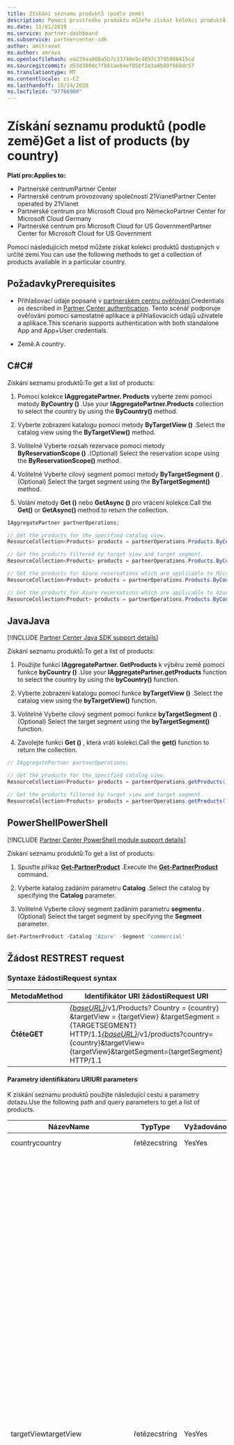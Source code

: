```yaml
---
title: Získání seznamu produktů (podle země)
description: Pomocí prostředku produktu můžete získat kolekci produktů podle země zákazníka.
ms.date: 11/01/2019
ms.service: partner-dashboard
ms.subservice: partnercenter-sdk
author: amitravat
ms.author: amrava
ms.openlocfilehash: ea239aa008a5b7c33740e9c4697c3795908415cd
ms.sourcegitcommit: d53d300dc7fb01aeb4ef85bf2e3a6b80f868dc57
ms.translationtype: MT
ms.contentlocale: cs-CZ
ms.lasthandoff: 10/14/2020
ms.locfileid: "97766900"
---
```

# <a name="get-a-list-of-products-by-country"></a><span data-ttu-id="8e7b2-103">Získání seznamu produktů (podle země)</span><span class="sxs-lookup"><span data-stu-id="8e7b2-103">Get a list of products (by country)</span></span>

<span data-ttu-id="8e7b2-104">**Platí pro:**</span><span class="sxs-lookup"><span data-stu-id="8e7b2-104">**Applies to:**</span></span>

- <span data-ttu-id="8e7b2-105">Partnerské centrum</span><span class="sxs-lookup"><span data-stu-id="8e7b2-105">Partner Center</span></span>
- <span data-ttu-id="8e7b2-106">Partnerské centrum provozovaný společností 21Vianet</span><span class="sxs-lookup"><span data-stu-id="8e7b2-106">Partner Center operated by 21Vianet</span></span>
- <span data-ttu-id="8e7b2-107">Partnerské centrum pro Microsoft Cloud pro Německo</span><span class="sxs-lookup"><span data-stu-id="8e7b2-107">Partner Center for Microsoft Cloud Germany</span></span>
- <span data-ttu-id="8e7b2-108">Partnerské centrum pro Microsoft Cloud for US Government</span><span class="sxs-lookup"><span data-stu-id="8e7b2-108">Partner Center for Microsoft Cloud for US Government</span></span>

<span data-ttu-id="8e7b2-109">Pomocí následujících metod můžete získat kolekci produktů dostupných v určité zemi.</span><span class="sxs-lookup"><span data-stu-id="8e7b2-109">You can use the following methods to get a collection of products available in a particular country.</span></span>

## <a name="prerequisites"></a><span data-ttu-id="8e7b2-110">Požadavky</span><span class="sxs-lookup"><span data-stu-id="8e7b2-110">Prerequisites</span></span>

- <span data-ttu-id="8e7b2-111">Přihlašovací údaje popsané v [partnerském centru ověřování](partner-center-authentication.md).</span><span class="sxs-lookup"><span data-stu-id="8e7b2-111">Credentials as described in [Partner Center authentication](partner-center-authentication.md).</span></span> <span data-ttu-id="8e7b2-112">Tento scénář podporuje ověřování pomocí samostatné aplikace a přihlašovacích údajů uživatele a aplikace.</span><span class="sxs-lookup"><span data-stu-id="8e7b2-112">This scenario supports authentication with both standalone App and App+User credentials.</span></span>

- <span data-ttu-id="8e7b2-113">Země.</span><span class="sxs-lookup"><span data-stu-id="8e7b2-113">A country.</span></span>

## <a name="c"></a><span data-ttu-id="8e7b2-114">C\#</span><span class="sxs-lookup"><span data-stu-id="8e7b2-114">C\#</span></span>

<span data-ttu-id="8e7b2-115">Získání seznamu produktů:</span><span class="sxs-lookup"><span data-stu-id="8e7b2-115">To get a list of products:</span></span>

1. <span data-ttu-id="8e7b2-116">Pomocí kolekce **IAggregatePartner. Products** vyberte zemi pomocí metody **ByCountry ()** .</span><span class="sxs-lookup"><span data-stu-id="8e7b2-116">Use your **IAggregatePartner.Products** collection to select the country by using the **ByCountry()** method.</span></span>

2. <span data-ttu-id="8e7b2-117">Vyberte zobrazení katalogu pomocí metody **ByTargetView ()** .</span><span class="sxs-lookup"><span data-stu-id="8e7b2-117">Select the catalog view using the **ByTargetView()** method.</span></span>

3. <span data-ttu-id="8e7b2-118">Volitelné Vyberte rozsah rezervace pomocí metody **ByReservationScope ()** .</span><span class="sxs-lookup"><span data-stu-id="8e7b2-118">(Optional) Select the reservation scope using the **ByReservationScope()** method.</span></span>

4. <span data-ttu-id="8e7b2-119">Volitelné Vyberte cílový segment pomocí metody **ByTargetSegment ()** .</span><span class="sxs-lookup"><span data-stu-id="8e7b2-119">(Optional) Select the target segment using the **ByTargetSegment()** method.</span></span>

5. <span data-ttu-id="8e7b2-120">Volání metody **Get ()** nebo **GetAsync ()** pro vrácení kolekce.</span><span class="sxs-lookup"><span data-stu-id="8e7b2-120">Call the **Get()** or **GetAsync()** method to return the collection.</span></span>

```csharp
IAggregatePartner partnerOperations;

// Get the products for the specified catalog view.
ResourceCollection<Products> products = partnerOperations.Products.ByCountry("US").ByTargetView("MicrosoftAzure").Get();

// Get the products filtered by target view and target segment.
ResourceCollection<Products> products = partnerOperations.Products.ByCountry("US").ByTargetView("MicrosoftAzure").ByTargetSegment("commercial").Get();

// Get the products for Azure reservations which are applicable to Microsoft Azure (MS-AZR-0145P) subscriptions only.
ResourceCollection<Product> products = partnerOperations.Products.ByCountry("US").ByTargetView("AzureReservations").Get();

// Get the products for Azure reservations which are applicable to Azure plans only.
ResourceCollection<Product> products = partnerOperations.Products.ByCountry("US").ByTargetView("AzureReservations").ByReservationScope("AzurePlan").Get();

```

## <a name="java"></a><span data-ttu-id="8e7b2-121">Java</span><span class="sxs-lookup"><span data-stu-id="8e7b2-121">Java</span></span>

[!INCLUDE [Partner Center Java SDK support details](../includes/java-sdk-support.md)]

<span data-ttu-id="8e7b2-122">Získání seznamu produktů:</span><span class="sxs-lookup"><span data-stu-id="8e7b2-122">To get a list of products:</span></span>

1. <span data-ttu-id="8e7b2-123">Použijte funkci **IAggregatePartner. GetProducts** k výběru země pomocí funkce **byCountry ()** .</span><span class="sxs-lookup"><span data-stu-id="8e7b2-123">Use your **IAggregatePartner.getProducts** function to select the country by using the **byCountry()** function.</span></span>

2. <span data-ttu-id="8e7b2-124">Vyberte zobrazení katalogu pomocí funkce **byTargetView ()** .</span><span class="sxs-lookup"><span data-stu-id="8e7b2-124">Select the catalog view using the **byTargetView()** function.</span></span>
3. <span data-ttu-id="8e7b2-125">Volitelné Vyberte cílový segment pomocí funkce **byTargetSegment ()** .</span><span class="sxs-lookup"><span data-stu-id="8e7b2-125">(Optional) Select the target segment using the **byTargetSegment()** function.</span></span>

4. <span data-ttu-id="8e7b2-126">Zavolejte funkci **Get ()** , která vrátí kolekci.</span><span class="sxs-lookup"><span data-stu-id="8e7b2-126">Call the **get()** function to return the collection.</span></span>

```java
// IAggregatePartner partnerOperations;

// Get the products for the specified catalog view.
ResourceCollection<Products> products = partnerOperations.getProducts().byCountry("US").byTargetView("Azure").get();

// Get the products filtered by target view and target segment.
ResourceCollection<Products> products = partnerOperations.getProducts().byCountry("US").byTargetView("Azure").byTargetSegment("commercial").get();
```

## <a name="powershell"></a><span data-ttu-id="8e7b2-127">PowerShell</span><span class="sxs-lookup"><span data-stu-id="8e7b2-127">PowerShell</span></span>

[!INCLUDE [Partner Center PowerShell module support details](../includes/powershell-module-support.md)]

<span data-ttu-id="8e7b2-128">Získání seznamu produktů:</span><span class="sxs-lookup"><span data-stu-id="8e7b2-128">To get a list of products:</span></span>

1. <span data-ttu-id="8e7b2-129">Spusťte příkaz [**Get-PartnerProduct**](https://github.com/Microsoft/Partner-Center-PowerShell/blob/master/docs/help/Get-PartnerProduct.md) .</span><span class="sxs-lookup"><span data-stu-id="8e7b2-129">Execute the [**Get-PartnerProduct**](https://github.com/Microsoft/Partner-Center-PowerShell/blob/master/docs/help/Get-PartnerProduct.md) command.</span></span>

2. <span data-ttu-id="8e7b2-130">Vyberte katalog zadáním parametru **Catalog** .</span><span class="sxs-lookup"><span data-stu-id="8e7b2-130">Select the catalog by specifying the **Catalog** parameter.</span></span>
3. <span data-ttu-id="8e7b2-131">Volitelné Vyberte cílový segment zadáním parametru **segmentu** .</span><span class="sxs-lookup"><span data-stu-id="8e7b2-131">(Optional) Select the target segment by specifying the **Segment** parameter.</span></span>

```powershell
Get-PartnerProduct -Catalog 'Azure' -Segment 'commercial'
```

## <a name="rest-request"></a><span data-ttu-id="8e7b2-132">Žádost REST</span><span class="sxs-lookup"><span data-stu-id="8e7b2-132">REST request</span></span>

### <a name="request-syntax"></a><span data-ttu-id="8e7b2-133">Syntaxe žádosti</span><span class="sxs-lookup"><span data-stu-id="8e7b2-133">Request syntax</span></span>

| <span data-ttu-id="8e7b2-134">Metoda</span><span class="sxs-lookup"><span data-stu-id="8e7b2-134">Method</span></span>  | <span data-ttu-id="8e7b2-135">Identifikátor URI žádosti</span><span class="sxs-lookup"><span data-stu-id="8e7b2-135">Request URI</span></span>                                                                                                                                    |
|---------|----------------------------------------------------------------------------------------------------------------------------------------------- |
| <span data-ttu-id="8e7b2-136">**Čtěte**</span><span class="sxs-lookup"><span data-stu-id="8e7b2-136">**GET**</span></span> | <span data-ttu-id="8e7b2-137">[*{baseURL}*](partner-center-rest-urls.md)/v1/Products? Country = {country} &targetView = {targetView} &targetSegment = {TARGETSEGMENT} HTTP/1.1</span><span class="sxs-lookup"><span data-stu-id="8e7b2-137">[*{baseURL}*](partner-center-rest-urls.md)/v1/products?country={country}&targetView={targetView}&targetSegment={targetSegment} HTTP/1.1</span></span> |

#### <a name="uri-parameters"></a><span data-ttu-id="8e7b2-138">Parametry identifikátoru URI</span><span class="sxs-lookup"><span data-stu-id="8e7b2-138">URI parameters</span></span>

<span data-ttu-id="8e7b2-139">K získání seznamu produktů použijte následující cestu a parametry dotazu.</span><span class="sxs-lookup"><span data-stu-id="8e7b2-139">Use the following path and query parameters to get a list of products.</span></span>

| <span data-ttu-id="8e7b2-140">Název</span><span class="sxs-lookup"><span data-stu-id="8e7b2-140">Name</span></span>                   | <span data-ttu-id="8e7b2-141">Typ</span><span class="sxs-lookup"><span data-stu-id="8e7b2-141">Type</span></span>     | <span data-ttu-id="8e7b2-142">Vyžadováno</span><span class="sxs-lookup"><span data-stu-id="8e7b2-142">Required</span></span> | <span data-ttu-id="8e7b2-143">Popis</span><span class="sxs-lookup"><span data-stu-id="8e7b2-143">Description</span></span>                                                             |
|------------------------|----------|----------|-------------------------------------------------------------------------|
| <span data-ttu-id="8e7b2-144">country</span><span class="sxs-lookup"><span data-stu-id="8e7b2-144">country</span></span>                | <span data-ttu-id="8e7b2-145">řetězec</span><span class="sxs-lookup"><span data-stu-id="8e7b2-145">string</span></span>   | <span data-ttu-id="8e7b2-146">Yes</span><span class="sxs-lookup"><span data-stu-id="8e7b2-146">Yes</span></span>      | <span data-ttu-id="8e7b2-147">ID země nebo oblasti</span><span class="sxs-lookup"><span data-stu-id="8e7b2-147">The country/region ID.</span></span>                                                  |
| <span data-ttu-id="8e7b2-148">targetView</span><span class="sxs-lookup"><span data-stu-id="8e7b2-148">targetView</span></span>             | <span data-ttu-id="8e7b2-149">řetězec</span><span class="sxs-lookup"><span data-stu-id="8e7b2-149">string</span></span>   | <span data-ttu-id="8e7b2-150">Yes</span><span class="sxs-lookup"><span data-stu-id="8e7b2-150">Yes</span></span>      | <span data-ttu-id="8e7b2-151">Určuje cílové zobrazení katalogu.</span><span class="sxs-lookup"><span data-stu-id="8e7b2-151">Identifies the target view of the catalog.</span></span> <span data-ttu-id="8e7b2-152">Podporované hodnoty jsou:</span><span class="sxs-lookup"><span data-stu-id="8e7b2-152">The supported values are:</span></span> <br/><br/><span data-ttu-id="8e7b2-153">**Azure**, který zahrnuje všechny položky Azure</span><span class="sxs-lookup"><span data-stu-id="8e7b2-153">**Azure**, which includes all Azure items</span></span><br/><br/><span data-ttu-id="8e7b2-154">**AzureReservations**, která zahrnuje všechny položky rezervace Azure</span><span class="sxs-lookup"><span data-stu-id="8e7b2-154">**AzureReservations**, which includes all Azure reservation items</span></span><br/><br/><span data-ttu-id="8e7b2-155">**AzureReservationsVM**, která zahrnuje všechny položky rezervace virtuálních počítačů (VM)</span><span class="sxs-lookup"><span data-stu-id="8e7b2-155">**AzureReservationsVM**, which includes all virtual machine (VM) reservation items</span></span><br/><br/><span data-ttu-id="8e7b2-156">**AzureReservationsSQL**, která zahrnuje všechny položky rezervace SQL</span><span class="sxs-lookup"><span data-stu-id="8e7b2-156">**AzureReservationsSQL**, which includes all SQL reservation items</span></span><br/><br/><span data-ttu-id="8e7b2-157">**AzureReservationsCosmosDb**, která zahrnuje všechny položky rezervace databáze Cosmos</span><span class="sxs-lookup"><span data-stu-id="8e7b2-157">**AzureReservationsCosmosDb**, which includes all Cosmos database reservation items</span></span><br/><br/><span data-ttu-id="8e7b2-158">**MicrosoftAzure**, která zahrnuje položky pro předplatná Microsoft Azure (**MS-AZR-0145P**) a plány Azure</span><span class="sxs-lookup"><span data-stu-id="8e7b2-158">**MicrosoftAzure**, which includes items for Microsoft Azure subscriptions (**MS-AZR-0145P**) and Azure plans</span></span><br/><br/><span data-ttu-id="8e7b2-159">**OnlineServices**, která zahrnuje všechny online položky služeb (včetně produktů z komerčního tržiště)</span><span class="sxs-lookup"><span data-stu-id="8e7b2-159">**OnlineServices**, which includes all online service items (including commercial marketplace products)</span></span><br/><br/><span data-ttu-id="8e7b2-160">**Software**, který zahrnuje všechny softwarové položky</span><span class="sxs-lookup"><span data-stu-id="8e7b2-160">**Software**, which includes all software items</span></span><br/><br/><span data-ttu-id="8e7b2-161">**SoftwareSUSELinux**, která zahrnuje všechny položky softwaru SUSE Linux</span><span class="sxs-lookup"><span data-stu-id="8e7b2-161">**SoftwareSUSELinux**, which includes all software SUSE Linux items</span></span><br/><br/><span data-ttu-id="8e7b2-162">**SoftwarePerpetual**, která zahrnuje všechny trvalé softwarové položky</span><span class="sxs-lookup"><span data-stu-id="8e7b2-162">**SoftwarePerpetual**, which includes all perpetual software items</span></span><br/><br/><span data-ttu-id="8e7b2-163">**SoftwareSubscriptions**, která zahrnuje všechny položky předplatného softwaru</span><span class="sxs-lookup"><span data-stu-id="8e7b2-163">**SoftwareSubscriptions**, which includes all software subscription items</span></span>    |
| <span data-ttu-id="8e7b2-164">targetSegment</span><span class="sxs-lookup"><span data-stu-id="8e7b2-164">targetSegment</span></span>          | <span data-ttu-id="8e7b2-165">řetězec</span><span class="sxs-lookup"><span data-stu-id="8e7b2-165">string</span></span>   | <span data-ttu-id="8e7b2-166">No</span><span class="sxs-lookup"><span data-stu-id="8e7b2-166">No</span></span>       | <span data-ttu-id="8e7b2-167">Identifikuje cílový segment.</span><span class="sxs-lookup"><span data-stu-id="8e7b2-167">Identifies the target segment.</span></span> <span data-ttu-id="8e7b2-168">Zobrazení pro různé cílové skupiny.</span><span class="sxs-lookup"><span data-stu-id="8e7b2-168">The view for different target audiences.</span></span> <span data-ttu-id="8e7b2-169">Podporované hodnoty jsou:</span><span class="sxs-lookup"><span data-stu-id="8e7b2-169">The supported values are:</span></span> <br/><br/><span data-ttu-id="8e7b2-170">**prodejn**</span><span class="sxs-lookup"><span data-stu-id="8e7b2-170">**commercial**</span></span><br/><span data-ttu-id="8e7b2-171">**školení**</span><span class="sxs-lookup"><span data-stu-id="8e7b2-171">**education**</span></span><br/><span data-ttu-id="8e7b2-172">**schod**</span><span class="sxs-lookup"><span data-stu-id="8e7b2-172">**government**</span></span><br/><span data-ttu-id="8e7b2-173">**neziskové**</span><span class="sxs-lookup"><span data-stu-id="8e7b2-173">**nonprofit**</span></span>  |
| <span data-ttu-id="8e7b2-174">reservationScope</span><span class="sxs-lookup"><span data-stu-id="8e7b2-174">reservationScope</span></span> | <span data-ttu-id="8e7b2-175">řetězec</span><span class="sxs-lookup"><span data-stu-id="8e7b2-175">string</span></span>   | <span data-ttu-id="8e7b2-176">No</span><span class="sxs-lookup"><span data-stu-id="8e7b2-176">No</span></span> | <span data-ttu-id="8e7b2-177">Při dotazování na seznam produktů pro Azure Reservations určete, že se `reservationScope=AzurePlan` má získat seznam produktů, které se vztahují k plánům Azure.</span><span class="sxs-lookup"><span data-stu-id="8e7b2-177">When querying for a list of products for Azure Reservations, specify `reservationScope=AzurePlan` to get a list of products that are applicable to Azure plans.</span></span> <span data-ttu-id="8e7b2-178">Vyloučením tohoto parametru získáte seznam produktů pro rezervace Azure, které se vztahují na předplatná Microsoft Azure (**MS-AZR-0145P**).</span><span class="sxs-lookup"><span data-stu-id="8e7b2-178">Exclude this parameter to get a list of products for Azure reservations, which are applicable to Microsoft Azure (**MS-AZR-0145P**) subscriptions.</span></span>  |

### <a name="request-headers"></a><span data-ttu-id="8e7b2-179">Hlavičky požadavku</span><span class="sxs-lookup"><span data-stu-id="8e7b2-179">Request headers</span></span>

<span data-ttu-id="8e7b2-180">Další informace najdete v tématu [záhlaví REST partnerského centra](headers.md).</span><span class="sxs-lookup"><span data-stu-id="8e7b2-180">For more information, see [Partner Center REST headers](headers.md).</span></span>

### <a name="request-body"></a><span data-ttu-id="8e7b2-181">Text požadavku</span><span class="sxs-lookup"><span data-stu-id="8e7b2-181">Request body</span></span>

<span data-ttu-id="8e7b2-182">Žádné</span><span class="sxs-lookup"><span data-stu-id="8e7b2-182">None.</span></span>

### <a name="request-examples"></a><span data-ttu-id="8e7b2-183">Příklady požadavků</span><span class="sxs-lookup"><span data-stu-id="8e7b2-183">Request examples</span></span>

#### <a name="products-by-country"></a><span data-ttu-id="8e7b2-184">Produkty podle země</span><span class="sxs-lookup"><span data-stu-id="8e7b2-184">Products by country</span></span>

<span data-ttu-id="8e7b2-185">Podle tohoto příkladu Získejte seznam produktů podle země pro předplatná Microsoft Azure (MS-AZR-0145P) a plány Azure.</span><span class="sxs-lookup"><span data-stu-id="8e7b2-185">Follow this example to get a list of products by country for Microsoft Azure (MS-AZR-0145P) subscriptions and Azure plans.</span></span>

```http
GET https://api.partnercenter.microsoft.com/v1/products?country=US&targetView=MicrosoftAzure HTTP/1.1
Authorization: Bearer
Accept: application/json
MS-RequestId: 031160b2-b0b0-4d40-b2b1-aaa9bb84211d
MS-CorrelationId: 7c1f6619-c176-4040-a88f-2c71f3ba4533
```

#### <a name="azure-vm-reservations-azure-plan"></a><span data-ttu-id="8e7b2-186">Rezervace virtuálních počítačů Azure (plán Azure)</span><span class="sxs-lookup"><span data-stu-id="8e7b2-186">Azure VM reservations (Azure plan)</span></span>

<span data-ttu-id="8e7b2-187">Podle tohoto příkladu Získejte seznam produktů podle zemí pro rezervace virtuálních počítačů Azure, které platí pro plány Azure.</span><span class="sxs-lookup"><span data-stu-id="8e7b2-187">Follow this example to get a list of products by country for Azure VM reservations that are applicable to Azure plans.</span></span>

```http
GET https://api.partnercenter.microsoft.com/v1/products?country=US&targetView=AzureAzureReservationsVM&reservationScope=AzurePlan HTTP/1.1
Authorization: Bearer
Accept: application/json
MS-RequestId: 031160b2-b0b0-4d40-b2b1-aaa9bb84211d
MS-CorrelationId: 7c1f6619-c176-4040-a88f-2c71f3ba4533
```

#### <a name="azure-vm-reservations-for-microsoft-azure-ms-azr-0145p-subscriptions"></a><span data-ttu-id="8e7b2-188">Rezervace virtuálních počítačů Azure pro předplatná Microsoft Azure (MS-AZR-0145P)</span><span class="sxs-lookup"><span data-stu-id="8e7b2-188">Azure VM reservations for Microsoft Azure (MS-AZR-0145P) subscriptions</span></span>

<span data-ttu-id="8e7b2-189">Podle tohoto příkladu Získejte seznam produktů podle zemí pro rezervace virtuálních počítačů Azure, které platí pro odběry služby Microsoft Azure AZR (MS--0145P).</span><span class="sxs-lookup"><span data-stu-id="8e7b2-189">Follow this example to get a list of products by country for Azure VM reservations that are applicable to Microsoft Azure (MS-AZR-0145P) subscriptions.</span></span>

```http
GET https://api.partnercenter.microsoft.com/v1/products?country=US&targetView=AzureReservationsVM HTTP/1.1
Authorization: Bearer
Accept: application/json
MS-RequestId: 031160b2-b0b0-4d40-b2b1-aaa9bb84211d
MS-CorrelationId: 7c1f6619-c176-4040-a88f-2c71f3ba4533
```

## <a name="rest-response"></a><span data-ttu-id="8e7b2-190">Odpověď REST</span><span class="sxs-lookup"><span data-stu-id="8e7b2-190">REST response</span></span>

<span data-ttu-id="8e7b2-191">V případě úspěchu obsahuje tělo odpovědi kolekci prostředků [**produktu**](product-resources.md#product) .</span><span class="sxs-lookup"><span data-stu-id="8e7b2-191">If successful, the response body contains a collection of [**Product**](product-resources.md#product) resources.</span></span>

### <a name="response-success-and-error-codes"></a><span data-ttu-id="8e7b2-192">Úspěšné odpovědi a chybové kódy</span><span class="sxs-lookup"><span data-stu-id="8e7b2-192">Response success and error codes</span></span>

<span data-ttu-id="8e7b2-193">Každá odpověď je dodávána se stavovým kódem HTTP, který označuje úspěch nebo selhání a další informace o ladění.</span><span class="sxs-lookup"><span data-stu-id="8e7b2-193">Each response comes with an HTTP status code that indicates success or failure and additional debugging information.</span></span> <span data-ttu-id="8e7b2-194">Použijte nástroj pro trasování sítě ke čtení tohoto kódu, typu chyby a dalších parametrů.</span><span class="sxs-lookup"><span data-stu-id="8e7b2-194">Use a network trace tool to read this code, error type, and additional parameters.</span></span> <span data-ttu-id="8e7b2-195">Úplný seznam najdete v tématu [kódy chyb partnerského centra](error-codes.md).</span><span class="sxs-lookup"><span data-stu-id="8e7b2-195">For the full list, see [Partner Center error codes](error-codes.md).</span></span>

<span data-ttu-id="8e7b2-196">Tato metoda vrací následující kódy chyb:</span><span class="sxs-lookup"><span data-stu-id="8e7b2-196">This method returns the following error codes:</span></span>

| <span data-ttu-id="8e7b2-197">Stavový kód HTTP</span><span class="sxs-lookup"><span data-stu-id="8e7b2-197">HTTP Status Code</span></span>     | <span data-ttu-id="8e7b2-198">Kód chyby</span><span class="sxs-lookup"><span data-stu-id="8e7b2-198">Error code</span></span>   | <span data-ttu-id="8e7b2-199">Description</span><span class="sxs-lookup"><span data-stu-id="8e7b2-199">Description</span></span>                                                                                               |
|----------------------|--------------|-----------------------------------------------------------------------------------------------------------|
| <span data-ttu-id="8e7b2-200">403</span><span class="sxs-lookup"><span data-stu-id="8e7b2-200">403</span></span>                  | <span data-ttu-id="8e7b2-201">400030</span><span class="sxs-lookup"><span data-stu-id="8e7b2-201">400030</span></span>       | <span data-ttu-id="8e7b2-202">Přístup k požadovanému targetSegment není povolený.</span><span class="sxs-lookup"><span data-stu-id="8e7b2-202">Access to the requested targetSegment is not allowed.</span></span>                                                     |
| <span data-ttu-id="8e7b2-203">403</span><span class="sxs-lookup"><span data-stu-id="8e7b2-203">403</span></span>                  | <span data-ttu-id="8e7b2-204">400036</span><span class="sxs-lookup"><span data-stu-id="8e7b2-204">400036</span></span>       | <span data-ttu-id="8e7b2-205">Přístup k požadovanému targetView není povolený.</span><span class="sxs-lookup"><span data-stu-id="8e7b2-205">Access to the requested targetView is not allowed.</span></span>                                                        |

### <a name="response-example"></a><span data-ttu-id="8e7b2-206">Příklad odpovědi</span><span class="sxs-lookup"><span data-stu-id="8e7b2-206">Response example</span></span>

```http
{
    "totalCount": 19,
    "items": [
        {
            "id": "DZH318Z0BQ3Q",
            "title": "Virtual Machines DSv2 Series",
            "description": "Dsv2-series instances are the latest generation of D-series instances that will carry more powerful CPUs which are on average about 35% faster than D-series instances, and carry the same memory and disk configurations as the D-series. Dsv2-series instances are based on the latest generation 2.4 GHz Intel Xeon® E5-2673 v3 (Haswell) processor, and with Intel Turbo Boost Technology 2.0 can go to 3.2 GHz.",
            "productType": {
                "id": "Azure",
                "displayName": "Azure",
                "subType": {
                "id": "VirtualMachines",
                "displayName": "VirtualMachines"
                }
            },
            "isMicrosoftProduct": true,
            "publisherName": "Microsoft",
            "links": {
                "skus": {
                    "uri": "/products/DZH318Z0BQ3Q/skus?country=US",
                    "method": "GET",
                    "headers": []
                },
                "self": {
                    "uri": "/products/DZH318Z0BQ3Q?country=US",
                    "method": "GET",
                    "headers": []
                }
            }
        },
        ...
    ],
    "links": {
        "self": {
            "uri": "/products?country=US&targetView=Azure",
            "method": "GET",
            "headers": []
        }
    },
    "attributes": {
        "objectType": "Collection"
    }
}
```
